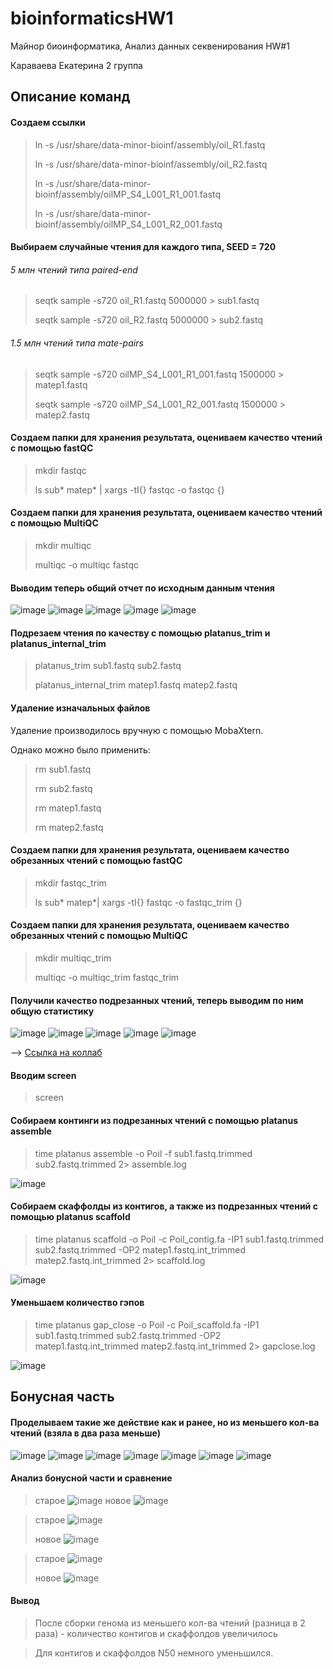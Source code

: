 # bioinformaticsHW1
Майнор биоинформатика, Анализ данных секвенирования HW#1

Караваева Екатерина 2 группа

## Описание команд

#### Создаем ссылки
> ln -s /usr/share/data-minor-bioinf/assembly/oil_R1.fastq  
> 
> ln -s /usr/share/data-minor-bioinf/assembly/oil_R2.fastq
> 
> ln -s /usr/share/data-minor-bioinf/assembly/oilMP_S4_L001_R1_001.fastq
> 
> ln -s /usr/share/data-minor-bioinf/assembly/oilMP_S4_L001_R2_001.fastq

#### Выбираем случайные чтения для каждого типа, SEED = 720

###### 5 млн чтений типа paired-end

>seqtk sample -s720 oil_R1.fastq 5000000 > sub1.fastq
>
>seqtk sample -s720 oil_R2.fastq 5000000 > sub2.fastq

###### 1.5 млн чтений типа mate-pairs

> seqtk sample -s720 oilMP_S4_L001_R1_001.fastq 1500000 > matep1.fastq
> 
> seqtk sample -s720 oilMP_S4_L001_R2_001.fastq 1500000 > matep2.fastq


#### Создаем папки для хранения результата, оцениваем качество чтений с помощью fastQC

> mkdir fastqc
>
> ls sub* matep* | xargs -tI{} fastqc -o fastqc {}


#### Создаем папки для хранения результата, оцениваем качество чтений с помощью MultiQC

> mkdir multiqc
>
> multiqc -o multiqc fastqc

#### Выводим теперь общий отчет по исходным данным чтения

![image](https://github.com/KatyaKaravaeva/hse22_hw1/blob/main/screens_general/first_screen_general.png)
![image](https://github.com/KatyaKaravaeva/hse22_hw1/blob/main/screens_general/second_screen_general.png)
![image](https://github.com/KatyaKaravaeva/hse22_hw1/blob/main/screens_general/third_screen_general.png)
![image](https://github.com/KatyaKaravaeva/hse22_hw1/blob/main/screens_general/fourth_screen_general.png)
![image](https://github.com/KatyaKaravaeva/hse22_hw1/blob/main/screens_general/fifth_screen_general.png)

#### Подрезаем чтения по качеству с помощью platanus_trim и platanus_internal_trim

> platanus_trim sub1.fastq sub2.fastq
> 
> platanus_internal_trim matep1.fastq matep2.fastq

#### Удаление изначальных файлов

Удаление производилось вручную с помощью MobaXtern.

Однако можно было применить:

> rm sub1.fastq 
> 
> rm sub2.fastq
> 
> rm matep1.fastq 
> 
> rm matep2.fastq

#### Создаем папки для хранения результата, oцениваем качество обрезанных чтений с помощью fastQC

> mkdir fastqc_trim
> 
> ls sub* matep*| xargs -tI{} fastqc -o fastqc_trim {}

#### Создаем папки для хранения результата, оцениваем качество обрезанных чтений с помощью MultiQC

> mkdir multiqc_trim
> 
> multiqc -o multiqc_trim fastqc_trim


#### Получили качество подрезанных чтений, теперь выводим по ним общую статистику

![image](https://github.com/KatyaKaravaeva/hse22_hw1/blob/main/s%D1%81reen_trimed/first_screen_trimed.png)
![image](https://github.com/KatyaKaravaeva/hse22_hw1/blob/main/s%D1%81reen_trimed/second_screen_trimed.png)
![image](https://github.com/KatyaKaravaeva/hse22_hw1/blob/main/s%D1%81reen_trimed/third_screen_trimed.png)
![image](https://github.com/KatyaKaravaeva/hse22_hw1/blob/main/s%D1%81reen_trimed/fourth_screen_trimed.png)
![image](https://github.com/KatyaKaravaeva/hse22_hw1/blob/main/s%D1%81reen_trimed/fifth_screen_trimed.png)


--> [Ссылка на коллаб](https://colab.research.google.com/drive/1XN57WApEhRWTBbDVSDELpeRlf4WfJSs-?usp=sharing)

#### Вводим screen

> screen

#### Собираем континги из подрезанных чтений с помощью platanus assemble

> time platanus assemble -o Poil -f sub1.fastq.trimmed sub2.fastq.trimmed 2> assemble.log

![image](https://github.com/KatyaKaravaeva/hse22_hw1/blob/main/screen_colab/contigs.png)

#### Cобираем скаффолды из контигов, а также из подрезанных чтений с помощью platanus scaffold

> time platanus scaffold -o Poil -c Poil_contig.fa -IP1 sub1.fastq.trimmed sub2.fastq.trimmed -OP2 matep1.fastq.int_trimmed matep2.fastq.int_trimmed 2> scaffold.log

![image](https://github.com/KatyaKaravaeva/hse22_hw1/blob/main/screen_colab/scaffolds.png)

#### Уменьшаем количество гэпов

> time platanus gap_close -o Poil -c Poil_scaffold.fa -IP1 sub1.fastq.trimmed sub2.fastq.trimmed -OP2 matep1.fastq.int_trimmed matep2.fastq.int_trimmed 2> gapclose.log


![image](https://github.com/KatyaKaravaeva/hse22_hw1/blob/main/screen_colab/gap_closed.png)


## Бонусная часть

#### Проделываем такие же действие как и ранее, но из меньшего кол-ва чтений (взяла в два раза меньше)

![image](https://github.com/KatyaKaravaeva/hse22_hw1/blob/main/bonus/first_command.png)
![image](https://github.com/KatyaKaravaeva/hse22_hw1/blob/main/bonus/second_command.png)
![image](https://github.com/KatyaKaravaeva/hse22_hw1/blob/main/bonus/third_command.png)
![image](https://github.com/KatyaKaravaeva/hse22_hw1/blob/main/bonus/fourth_command.png)
![image](https://github.com/KatyaKaravaeva/hse22_hw1/blob/main/bonus/fifth_command.png)
![image](https://github.com/KatyaKaravaeva/hse22_hw1/blob/main/bonus/six_command.png)
![image](https://github.com/KatyaKaravaeva/hse22_hw1/blob/main/bonus/seven_command.png)

#### Анализ бонусной части и сравнение

> старое
> ![image](https://github.com/KatyaKaravaeva/hse22_hw1/blob/main/screen_colab/contigs.png)
> новое
> ![image](https://github.com/KatyaKaravaeva/hse22_hw1/blob/main/bonus/analys1.png)


> старое
> ![image](https://github.com/KatyaKaravaeva/hse22_hw1/blob/main/screen_colab/scaffolds.png)
> 
> новое
> ![image](https://github.com/KatyaKaravaeva/hse22_hw1/blob/main/bonus/analys2.png)


> старое
> ![image](https://github.com/KatyaKaravaeva/hse22_hw1/blob/main/screen_colab/gap_closed.png)
> 
> новое
> ![image](https://github.com/KatyaKaravaeva/hse22_hw1/blob/main/bonus/analys3.png)

#### Вывод

> После сборки генома из меньшего кол-ва чтений (разница в 2 раза) - количество контигов и скаффолдов увеличилось

> Для контигов и скаффолдов N50 немного уменьшился.
